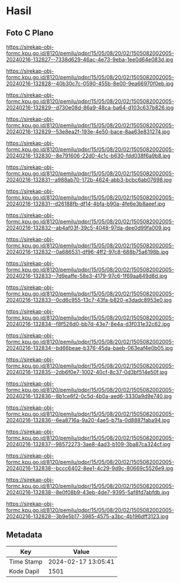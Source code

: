 # Hasil

## Foto C Plano

https://sirekap-obj-formc.kpu.go.id/8120/pemilu/pdpr/15/05/08/20/02/1505082002005-20240216-132827--7338d629-46ac-4e73-9eba-1ee0d64e083d.jpg

https://sirekap-obj-formc.kpu.go.id/8120/pemilu/pdpr/15/05/08/20/02/1505082002005-20240216-132828--40b30c7c-0590-455b-8e00-9ea66970f0eb.jpg

https://sirekap-obj-formc.kpu.go.id/8120/pemilu/pdpr/15/05/08/20/02/1505082002005-20240216-132829--d730e08d-86a9-48ca-ba64-d103c637b826.jpg

https://sirekap-obj-formc.kpu.go.id/8120/pemilu/pdpr/15/05/08/20/02/1505082002005-20240216-132829--53e8ea2f-193e-4e50-bace-8aa63e831274.jpg

https://sirekap-obj-formc.kpu.go.id/8120/pemilu/pdpr/15/05/08/20/02/1505082002005-20240216-132830--8e791606-22d0-4c1c-b630-fdd038f6a9b8.jpg

https://sirekap-obj-formc.kpu.go.id/8120/pemilu/pdpr/15/05/08/20/02/1505082002005-20240216-132831--a988ab70-172b-4624-abb3-bcbc6ab07698.jpg

https://sirekap-obj-formc.kpu.go.id/8120/pemilu/pdpr/15/05/08/20/02/1505082002005-20240216-132831--d26188fb-df14-4bfa-b90a-4fe6e3b8aeef.jpg

https://sirekap-obj-formc.kpu.go.id/8120/pemilu/pdpr/15/05/08/20/02/1505082002005-20240216-132832--ab4af03f-39c5-4048-97da-dee0d99fa009.jpg

https://sirekap-obj-formc.kpu.go.id/8120/pemilu/pdpr/15/05/08/20/02/1505082002005-20240216-132832--0a686531-df96-4ff2-97c8-688b75a6198b.jpg

https://sirekap-obj-formc.kpu.go.id/8120/pemilu/pdpr/15/05/08/20/02/1505082002005-20240216-132833--7d9eaffe-58e3-4179-97c6-1f69aa849d8d.jpg

https://sirekap-obj-formc.kpu.go.id/8120/pemilu/pdpr/15/05/08/20/02/1505082002005-20240216-132833--0cd6c955-13c7-43fa-b820-e3dadc8953e0.jpg

https://sirekap-obj-formc.kpu.go.id/8120/pemilu/pdpr/15/05/08/20/02/1505082002005-20240216-132834--f8f526d0-bb7d-43e7-8e4a-d3f031e32c62.jpg

https://sirekap-obj-formc.kpu.go.id/8120/pemilu/pdpr/15/05/08/20/02/1505082002005-20240216-132834--bd66beae-b376-45da-baeb-063eaf4e0b05.jpg

https://sirekap-obj-formc.kpu.go.id/8120/pemilu/pdpr/15/05/08/20/02/1505082002005-20240216-132835--2db6f0e7-1002-40cf-8c37-0d3bf514e50f.jpg

https://sirekap-obj-formc.kpu.go.id/8120/pemilu/pdpr/15/05/08/20/02/1505082002005-20240216-132836--8b1ce6f2-0c5d-4b0a-aed6-3330a9d9e740.jpg

https://sirekap-obj-formc.kpu.go.id/8120/pemilu/pdpr/15/05/08/20/02/1505082002005-20240216-132836--6ea8716a-9a20-4ae5-b7fa-0d8887faba94.jpg

https://sirekap-obj-formc.kpu.go.id/8120/pemilu/pdpr/15/05/08/20/02/1505082002005-20240216-132837--98572273-3ae8-4ad3-b109-3ba87ca324cf.jpg

https://sirekap-obj-formc.kpu.go.id/8120/pemilu/pdpr/15/05/08/20/02/1505082002005-20240216-132838--bccc6402-8ee1-4c29-9d9c-80669c5526e9.jpg

https://sirekap-obj-formc.kpu.go.id/8120/pemilu/pdpr/15/05/08/20/02/1505082002005-20240216-132838--8e0f08b9-43eb-4de7-9395-5af8fd7abfdb.jpg

https://sirekap-obj-formc.kpu.go.id/8120/pemilu/pdpr/15/05/08/20/02/1505082002005-20240216-132828--3b9e5b17-3985-4575-a3bc-4b196dff3123.jpg


## Metadata

| Key        | Value               |
| ---------- | ------------------- |
| Time Stamp | 2024-02-17 13:05:41 |
| Kode Dapil | 1501                |



